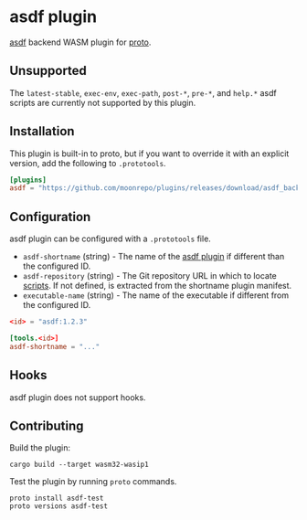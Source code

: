 # asdf plugin

[asdf](https://asdf-vm.com/) backend WASM plugin for [proto](https://github.com/moonrepo/proto).

## Unsupported

The `latest-stable`, `exec-env`, `exec-path`, `post-*`, `pre-*`, and `help.*` asdf scripts are currently not supported by this plugin.

## Installation

This plugin is built-in to proto, but if you want to override it with an explicit version, add the following to `.prototools`.

```toml
[plugins]
asdf = "https://github.com/moonrepo/plugins/releases/download/asdf_backend-vX.Y.Z/asdf_backend.wasm"
```

## Configuration

asdf plugin can be configured with a `.prototools` file.

- `asdf-shortname` (string) - The name of the [asdf plugin](https://github.com/asdf-vm/asdf-plugins) if different than the configured ID.
- `asdf-repository` (string) - The Git repository URL in which to locate [scripts](https://asdf-vm.com/plugins/create.html#scripts-overview). If not defined, is extracted from the shortname plugin manifest.
- `executable-name` (string) - The name of the executable if different from the configured ID.

```toml
<id> = "asdf:1.2.3"

[tools.<id>]
asdf-shortname = "..."
```

## Hooks

asdf plugin does not support hooks.

## Contributing

Build the plugin:

```shell
cargo build --target wasm32-wasip1
```

Test the plugin by running `proto` commands.

```shell
proto install asdf-test
proto versions asdf-test
```
